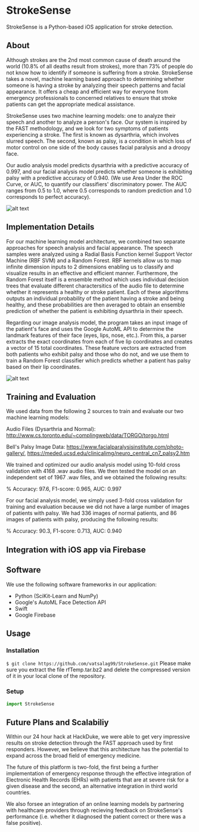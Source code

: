 # StrokeSense
StrokeSense is a Python-based iOS application for stroke detection.

## About
Although strokes are the 2nd most common cause of death around the world (10.8% of all deaths result from strokes), more than 73% of people do not know how to identify if someone is suffering from a stroke. StrokeSense takes a novel, machine learning based approach to determining whether someone is having a stroke by analyzing their speech patterns and facial appearance. It offers a cheap and efficient way for everyone from emergency professionals to concerned relatives to ensure that stroke patients can get the appropriate medical assistance.

StrokeSense uses two machine learning models: one to analyze their speech and another to analyze a person's face. Our system is inspired by the FAST methodology, and we look for two symptoms of patients experiencing a stroke. The first is known as dysarthria, which involves slurred speech. The second, known as palsy, is a condition in which loss of motor control on one side of the body causes facial paralysis and a droopy face.

Our audio analysis model predicts dysarthria with a predictive accuracy of 0.997, and our facial analysis model predicts whether someone is exhibiting palsy with a predictive accuracy of 0.940. (We use Area Under the ROC Curve, or AUC, to quantify our classifiers' discriminatory power. The AUC ranges from 0.5 to 1.0, where 0.5 corresponds to random prediction and 1.0 corresponds to perfect accuracy).

![alt text](https://github.com/vatsalag99/StrokeSense/blob/master/banner-fast.jpg)

## Implementation Details

For our machine learning model architecture, we combined two separate approaches for speech analysis and facial appearance. The speech samples were analyzed using a Radial Basis Function kernel Support Vector Machine (RBF SVM) and a Random Forest. RBF kernels allow us to map infinite dimension inputs to 2 dimensions enabling us to classify and visualize results in an effective and efficient manner. Furthermore, the Random Forest itself is a ensemble method which uses individual decision trees that evaluate different charactersitics of the audio file to determine whether it represents a healthy or stroke patient. Each of these algorithms outputs an individual probability of the patient having a stroke and being healthy, and these probabilities are then averaged to obtain an ensemble prediction of whether the patient is exhibiting dysarthria in their speech. 

Regarding our image analysis model, the program takes an input image of the patient's face and uses the Google AutoML API to determine the landmark features of their face (eyes, lips, nose, etc.). From this, a parser extracts the exact coordinates from each of five lip coordinates and creates a vector of 15 total coordinates. These feature vectors are extracted from both patients who exhibit palsy and those who do not, and we use them to train a Random Forest classifier which predicts whether a patient has palsy based on their lip coordinates.

![alt text](https://github.com/vatsalag99/StrokeSense/blob/master/ML_Diagram.png)

## Training and Evaluation
We used data from the following 2 sources to train and evaluate our two machine learning models:

Audio Files (Dysarthria and Normal): http://www.cs.toronto.edu/~complingweb/data/TORGO/torgo.html

Bell's Palsy Image Data: https://www.facialparalysisinstitute.com/photo-gallery/, https://meded.ucsd.edu/clinicalimg/neuro_central_cn7_palsy2.htm

We trained and optimized our audio analysis model using 10-fold cross validation with 4168 .wav audio files.
We then tested the model on an independent set of 1967 .wav files, and we obtained the following results:

% Accuracy: 97.6,
F1-score: 0.965,
AUC: 0.997


For our facial analysis model, we simply used 3-fold cross validation for training and evaluation because we did not have a large number of images of patients with palsy. We had 336 images of normal patients, and 86 images of patients with palsy,
producing the following results:

% Accuracy: 90.3,
F1-score: 0.713,
AUC: 0.940


## Integration with iOS app via Firebase

## Software
We use the following software frameworks in our application:
* Python (SciKit-Learn and NumPy)
* Google's AutoML Face Detection API
* Swift
* Google Firebase

## Usage
### Installation
`$ git clone https://github.com/vatsalag99/StrokeSense.git`
Please make sure you extract the file rfTemp.tar.bz2 and delete the compressed version of it in your local clone of the repository. 

### Setup
```python
import StrokeSense
```

## Future Plans and Scalabiliy
Within our 24 hour hack at HackDuke, we were able to get very impressive results on stroke detection through the FAST approach used by first responders. However, we believe that this architecture has the potential to expand across the broad field of emergency medicine.

The future of this platform is two-fold, the first being a further implementation of emergency response through the effective integration of Electronic Health Records (EHRs) with patients that are at severe risk for a given disease and the second, an alternative integration in third world countries.

We also forsee an integration of an online learning models by partnering with healthcare providers through recieving feedback on StrokeSense's performance (i.e. whether it diagnosed the patient correct or there was a false positive).
